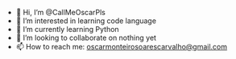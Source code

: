 - 👋 Hi, I’m @CallMeOscarPls
- 👀 I’m interested in learning code language  
- 🌱 I’m currently learning Python
- 💞️ I’m looking to collaborate on nothing yet
- 📫 How to reach me: oscarmonteirosoarescarvalho@gmail.com

<!---
CallMeOscarPls/CallMeOscarPls is a ✨ special ✨ repository because its `README.md` (this file) appears on your GitHub profile.
You can click the Preview link to take a look at your changes.
--->
